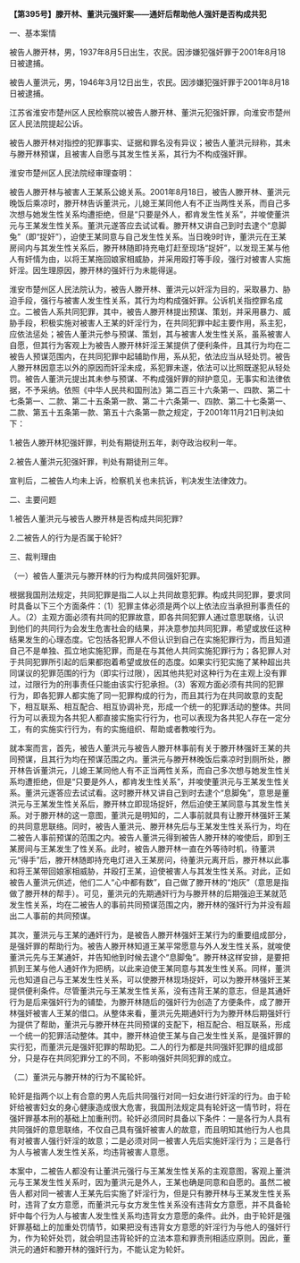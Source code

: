 **【第395号】滕开林、董洪元强奸案——通奸后帮助他人强奸是否构成共犯**

一、基本案情

被告人滕开林，男，1937年8月5日出生，农民。因涉嫌犯强奸罪于2001年8月18日被逮捕。

被告人董洪元，男，1946年3月12日出生，农民。因涉嫌犯强奸罪于2001年8月18日被逮捕。

江苏省淮安市楚州区人民检察院以被告人滕开林、董洪元犯强奸罪，向淮安市楚州区人民法院提起公诉。

被告人滕开林对指控的犯罪事实、证据和罪名没有异议；被告人董洪元辩称，其未与滕开林预谋，且被害人自愿与其发生性关系，其行为不构成强奸罪。

淮安市楚州区人民法院经审理查明：

被告人滕开林与被害人王某系公媳关系。2001年8月18日，被告人滕开林、董洪元晚饭后乘凉时，滕开林告诉董洪元，儿媳王某同他人有不正当两性关系，而自己多次想与她发生性关系均遭拒绝，但是“只要是外人，都肯发生性关系”，并唆使董洪元与王某发生性关系。董洪元遂答应去试试看。滕开林又讲自己到时去逮个“息脚兔”（即“捉奸”），迫使王某同意与自己发生性关系。当日晚9时许，董洪元在王某房间内与其发生性关系后，滕开林随即持充电灯赶至现场“捉奸”，以发现王某与他人有奸情为由，以将王某拖回娘家相威胁，并采用殴打等手段，强行对被害人实施奸淫。因生理原因，滕开林的强奸行为未能得逞。

淮安市楚州区人民法院认为，被告人滕开林、董洪元以奸淫为目的，采取暴力、胁迫手段，强行与被害人发生性关系，其行为均构成强奸罪。公诉机关指控罪名成立。二被告人系共同犯罪，其中，被告人滕开林提出预谋、策划，并采用暴力、威胁手段，积极实施对被害人王某的奸淫行为，在共同犯罪中起主要作用，系主犯，应依法惩处；被告人董洪元参与预谋、策划，其与被害人发生性关系，虽系被害人自愿，但其行为客观上为被告人滕开林奸淫王某提供了便利条件，且其行为均在二被告人预谋范围内，在共同犯罪中起辅助作用，系从犯，依法应当从轻处罚。被告人滕开林因意志以外的原因而奸淫未成，系犯罪未遂，依法可以比照既遂犯从轻处罚。被告人董洪元提出其未参与预谋、不构成强奸罪的辩护意见，无事实和法律依据，不予采纳。依照《中华人民共和国刑法》第二百三十六条第一、四款、第二十七条第一、二款、第二十五条第一款、第二十六条第一、四款、第二十七条第一、二款、第五十五条第一款、第五十六条第一款之规定，于2001年11月21日判决如下：

1.被告人滕开林犯强奸罪，判处有期徒刑五年，剥夺政治权利一年。

2.被告人董洪元犯强奸罪，判处有期徒刑三年。

宣判后，二被告人均未上诉，检察机关也未抗诉，判决发生法律效力。

二、主要问题

1.被告人董洪元与被告人滕开林是否构成共同犯罪?

2.二被告人的行为是否属于轮奸?

三、裁判理由

（一）被告人董洪元与滕开林的行为构成共同强奸犯罪。

根据我国刑法规定，共同犯罪是指二人以上共同故意犯罪。构成共同犯罪，要求同时具备以下三个方面条件：（1）犯罪主体必须是两个以上依法应当承担刑事责任的人。（2）主观方面必须有共同的犯罪故意，即各共同犯罪人通过意思联络，认识到他们的共同行为会发生危害社会的结果，并决意参加共同犯罪，希望或放任这种结果发生的心理态度。它包括各犯罪人不但认识到自己在实施犯罪行为，而且知道自己不是单独、孤立地实施犯罪，而是在与其他人共同实施犯罪行为；各犯罪人对于共同犯罪所引起的后果都抱着希望或放任的态度。如果实行犯实施了某种超出共同谋议的犯罪范围的行为（即实行过限），因其他共犯对这种行为在主观上没有罪过，过限行为的刑事责任只能由该实行犯承担。（3）客观方面必须有共同的犯罪行为，即各犯罪人都实施了同一犯罪构成的行为，而且其行为在共同故意的支配下，相互联系、相互配合、相互协调补充，形成一个统一的犯罪活动的整体。共同行为可以表现为各共犯人都直接实施实行行为，也可以表现为各共犯人存在一定分工，有的实施实行行为，有的实施组织、帮助或者教唆行为。

就本案而言，首先，被告人董洪元与被告人滕开林事前有关于滕开林强奸王某的共同预谋，且其行为均在预谋范围之内。董洪元与滕开林晚饭后乘凉时到厕所处，滕开林告诉董洪元，儿媳王某同他人有不正当两性关系，而自己多次想与她发生性关系均遭拒绝，但是“只要是外人，都肯发生性关系”，并唆使董洪元与王某发生性关系。董洪元遂答应去试试看。这时滕开林又讲自己到时去逮个“息脚兔”，意思是董洪元与王某发生性关系后，滕开林立即现场捉奸，然后迫使王某同意与其发生性关系。对于滕开林的这一意图，董洪元是明知的，二人事前就具有让滕开林强奸王某的共同意思联络。同时，被告人董洪元、滕开林先后与王某发生性关系行为，均在二被告人事前预谋的范围之内。被告人董洪元得到被告人滕开林的唆使后，即到王某房间与王某发生了性关系。此时，被告人滕开林一直在外等待时机，待董洪元“得手”后，滕开林随即持充电灯进入王某房问，待董洪元离开后，滕开林以此事和将王某带回娘家相威胁，并殴打王某，迫使被害人与其发生性关系。对此，正如被告人董洪元供述，他们二人“心中都有数”，自己做了滕开林的“炮灰”（意思是指做了滕开林的帮手）。可见，董洪元的先期通奸行为与滕开林的后期强迫王某就范发生性关系，均在二被告人的事前共同预谋范围之内，滕开林的强奸行为并没有超出二人事前的共同预谋。

其次，董洪元与王某的通奸行为，是被告人滕开林强奸王某行为的重要组成部分，是强奸罪的帮助行为。被告人滕开林知道王某平常愿意与外人发生性关系，就唆使董洪元先与王某通奸，并告知他到时候去逮个“息脚兔”。滕开林这样安排，是要把抓到王某与他人通奸作为把柄，以此来迫使王某同意与其发生性关系。同样，董洪元也知道自己与王某发生性关系，可以使滕开林现场捉奸，可以为滕开林强奸王某提供便利条件。尽管董洪元与王某发生性关系，没有违背王某的意志，但是其通奸行为是后来强奸行为的铺垫，为滕开林随后的强奸行为创造了方便条件，成了滕开林强奸被害人王某的借口。从整体来看，董洪元先期通奸行为为滕开林后期强奸行为提供了帮助，董洪元与滕开林在共同预谋的支配下，相互配合、相互联系，形成一个统一的犯罪活动整体。其中，滕开林迫使王某与自己发生性关系，是强奸罪的实行犯，而董洪元是强奸犯罪的帮助犯。二人的行为都是共同强奸犯罪的组成部分，只是存在共同犯罪分工的不同，不影响强奸共同犯罪的成立。

（二）董洪元与滕开林的行为不属轮奸。

轮奸是指两个以上有合意的男人先后共同强行对同一妇女进行奸淫的行为。由于轮奸给被害妇女的身心健康造成很大危害，我国刑法规定具有轮奸这一情节时，将在强奸罪基本刑的基础上加重刑罚。轮奸必须同时具备以下条件：一是各行为人具有共同强奸的意思联络，不仅自己具有强奸被害人的故意，而且明知其他行为人也具有对被害人强行奸淫的故意；二是必须对同一被害人先后实施奸淫行为；三是各行为人与被害人发生性关系，均违背被害人意愿。

本案中，二被告人都没有让董洪元强行与王某发生性关系的主观意图，客观上董洪元与王某发生性关系时，因为董洪元是外人，王某也确是同意和自愿的。虽然二被告人都对同一被害人王某先后实施了奸淫行为，但是只有滕开林与王某发生性关系时，违背了女方意愿，而董洪元与女方发生性关系没有违背女方意愿，并不具备轮奸中每个行为人与被害人发生性关系均违背女方意愿的条件。此外，由于轮奸是强奸罪基础上的加重处罚情节，如果把没有违背女方意愿的奸淫行为与他人的强奸行为，作为轮奸处罚，就会明显违背轮奸的立法本意和罪责刑相适应原则。因此，董洪元的通奸和滕开林的强奸行为，不能认定为轮奸。
